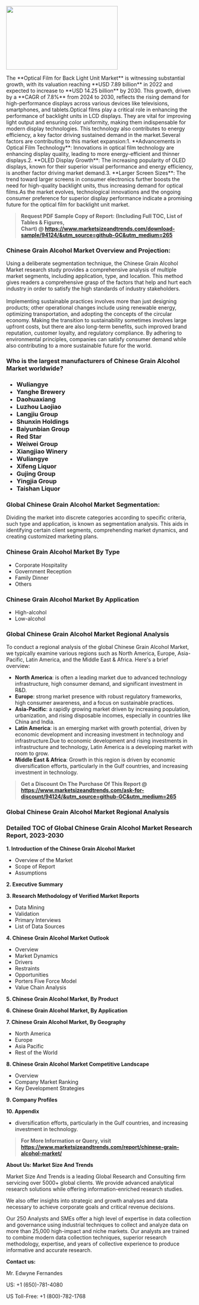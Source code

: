 <p><img class="alignnone size-medium wp-image-20088" src="https://ffe5etoiles.com/wp-content/uploads/2024/12/MST1-300x171.png" alt="" width="300" height="171" /></p>The **Optical Film for Back Light Unit Market** is witnessing substantial growth, with its valuation reaching **USD 7.89 billion** in 2022 and expected to increase to **USD 14.25 billion** by 2030. This growth, driven by a **CAGR of 7.8%** from 2024 to 2030, reflects the rising demand for high-performance displays across various devices like televisions, smartphones, and tablets.Optical films play a critical role in enhancing the performance of backlight units in LCD displays. They are vital for improving light output and ensuring color uniformity, making them indispensable for modern display technologies. This technology also contributes to energy efficiency, a key factor driving sustained demand in the market.Several factors are contributing to this market expansion:1. **Advancements in Optical Film Technology**: Innovations in optical film technology are enhancing display quality, leading to more energy-efficient and thinner displays.2. **OLED Display Growth**: The increasing popularity of OLED displays, known for their superior visual performance and energy efficiency, is another factor driving market demand.3. **Larger Screen Sizes**: The trend toward larger screens in consumer electronics further boosts the need for high-quality backlight units, thus increasing demand for optical films.As the market evolves, technological innovations and the ongoing consumer preference for superior display performance indicate a promising future for the optical film for backlight unit market.</p><blockquote id="" class=""><strong>Request PDF Sample Copy of Report: (Including Full TOC, List of Tables &amp; Figures, Chart)&nbsp;@&nbsp;<strong><a href="https://www.marketsizeandtrends.com/download-sample/94124/&utm_source=github-GC&utm_medium=265" target="_blank">https://www.marketsizeandtrends.com/download-sample/94124/&utm_source=github-GC&utm_medium=265</a></strong></strong></blockquote><h3 id="" class="">Chinese Grain Alcohol Market&nbsp;Overview and Projection:</h3><p id="" class="">Using a deliberate segmentation technique, the Chinese Grain Alcohol Market research study provides a comprehensive analysis of multiple market segments, including application, type, and location. This method gives readers a comprehensive grasp of the factors that help and hurt each industry in order to satisfy the high standards of industry stakeholders. <br /> <br />Implementing sustainable practices involves more than just designing products; other operational changes include using renewable energy, optimizing transportation, and adopting the concepts of the circular economy. Making the transition to sustainability sometimes involves large upfront costs, but there are also long-term benefits, such improved brand reputation, customer loyalty, and regulatory compliance. By adhering to environmental principles, companies can satisfy consumer demand while also contributing to a more sustainable future for the world.</p><h3 id="" class="">Who is the largest manufacturers of&nbsp;Chinese Grain Alcohol Market worldwide?</h3><h3 class=""><p><ul><li>Wuliangye </li><li> Yanghe Brewery </li><li> Daohuaxiang </li><li> Luzhou Laojiao </li><li> Langjiu Group </li><li> Shunxin Holdings </li><li> Baiyunbian Group </li><li> Red Star </li><li> Weiwei Group </li><li> Xiangjiao Winery </li><li> Wuliangye </li><li> Xifeng Liquor </li><li> Gujing Group </li><li> Yingjia Group </li><li> Taishan Liquor</li></ul></p></h3><h3 id="" class="">Global&nbsp;Chinese Grain Alcohol Market Segmentation:</h3><p id="" class="">Dividing the market into discrete categories according to specific criteria, such type and application, is known as segmentation analysis. This aids in identifying certain client segments, comprehending market dynamics, and creating customized marketing plans.</p><h3 id="" class="">Chinese Grain Alcohol Market&nbsp;By Type</h3><p><p><ul><li>Corporate Hospitality </li><li> Government Reception </li><li> Family Dinner </li><li> Others</p></li></ul></p></p><h3 id="" class="">Chinese Grain Alcohol Market&nbsp;By Application</h3><p class=""><p><ul><li>High-alcohol </li><li> Low-alcohol</li></ul></p></p><h3 id="" class="">Global Chinese Grain Alcohol Market Regional Analysis</h3><p id="" class="">To conduct a regional analysis of the global Chinese Grain Alcohol Market, we typically examine various regions such as North America, Europe, Asia-Pacific, Latin America, and the Middle East &amp; Africa. Here's a brief overview:</p><ul><li><strong>North America</strong>: is often a leading market due to advanced technology infrastructure, high consumer demand, and significant investment in R&amp;D.</li><li><strong>Europe</strong>: strong market presence with robust regulatory frameworks, high consumer awareness, and a focus on sustainable practices.</li><li><strong>Asia-Pacific</strong>: a rapidly growing market driven by increasing population, urbanization, and rising disposable incomes, especially in countries like China and India.</li><li><strong>Latin America</strong>: is an emerging market with growth potential, driven by economic development and increasing investment in technology and infrastructure.Due to economic development and rising investments in infrastructure and technology, Latin America is a developing market with room to grow.</li><li><strong>Middle East &amp; Africa</strong>: Growth in this region is driven by economic diversification efforts, particularly in the Gulf countries, and increasing investment in technology.</li></ul><blockquote id="" class=""><strong>Get a Discount On The Purchase Of This Report @ <strong><a href="https://www.marketsizeandtrends.com/ask-for-discount/94124/&utm_source=github-GC&utm_medium=265" target="_blank">https://www.marketsizeandtrends.com/ask-for-discount/94124/&utm_source=github-GC&utm_medium=265</a></strong></strong></blockquote><h3 id="" class="">Global Chinese Grain Alcohol Market Regional Analysis</h3><h3 id="" class="">Detailed TOC of Global Chinese Grain Alcohol Market Research Report, 2023-2030</h3><p id="" class=""><strong>1. Introduction of the Chinese Grain Alcohol Market</strong></p><ul><li>Overview of the Market</li><li>Scope of Report</li><li>Assumptions</li></ul><p id="" class=""><strong>2. Executive Summary</strong></p><p id="" class=""><strong>3. Research Methodology of Verified Market Reports</strong></p><ul><li>Data Mining</li><li>Validation</li><li>Primary Interviews</li><li>List of Data Sources</li></ul><p id="" class=""><strong>4. Chinese Grain Alcohol Market Outlook</strong></p><ul><li>Overview</li><li>Market Dynamics</li><li>Drivers</li><li>Restraints</li><li>Opportunities</li><li>Porters Five Force Model</li><li>Value Chain Analysis</li></ul><p id="" class=""><strong>5. Chinese Grain Alcohol Market, By Product</strong></p><p id="" class=""><strong>6. Chinese Grain Alcohol Market, By Application</strong></p><p id="" class=""><strong>7. Chinese Grain Alcohol Market, By Geography</strong></p><ul><li>North America</li><li>Europe</li><li>Asia Pacific</li><li>Rest of the World</li></ul><p id="" class=""><strong>8. Chinese Grain Alcohol Market Competitive Landscape</strong></p><ul><li>Overview</li><li>Company Market Ranking</li><li>Key Development Strategies</li></ul><p id="" class=""><strong>9. Company Profiles</strong></p><p id="" class=""><strong>10. Appendix</strong></p><ul><li>diversification efforts, particularly in the Gulf countries, and increasing investment in technology.</li></ul><blockquote id="" class=""><strong>For More Information or Query, visit <strong><strong><a href="https://www.marketsizeandtrends.com/report/chinese-grain-alcohol-market/" target="_blank">https://www.marketsizeandtrends.com/report/chinese-grain-alcohol-market/</a></strong></strong></strong></blockquote><p id="" class=""><strong>About Us: Market Size And Trends</strong></p><p id="" class="">Market Size And Trends is a leading Global Research and Consulting firm servicing over 5000+ global clients. We provide advanced analytical research solutions while offering information-enriched research studies.</p><p id="" class="">We also offer insights into strategic and growth analyses and data necessary to achieve corporate goals and critical revenue decisions.</p><p id="" class="">Our 250 Analysts and SMEs offer a high level of expertise in data collection and governance using industrial techniques to collect and analyze data on more than 25,000 high-impact and niche markets. Our analysts are trained to combine modern data collection techniques, superior research methodology, expertise, and years of collective experience to produce informative and accurate research.</p><p id="" class=""><strong>Contact us:</strong></p><p id="" class="">Mr. Edwyne Fernandes</p><p id="" class="">US: +1 (650)-781-4080</p><p id="" class="">US Toll-Free: +1 (800)-782-1768</p>
